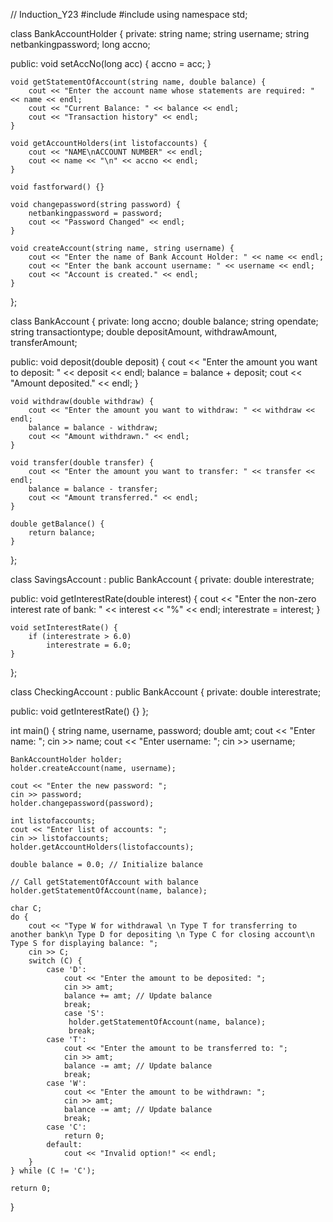 // Induction_Y23
#include <iostream>
#include <string>
using namespace std;

class BankAccountHolder {
private:
    string name;
    string username;
    string netbankingpassword;
    long accno;

public:
    void setAccNo(long acc) {
        accno = acc;
    }

    void getStatementOfAccount(string name, double balance) {
        cout << "Enter the account name whose statements are required: " << name << endl;
        cout << "Current Balance: " << balance << endl;
        cout << "Transaction history" << endl;
    }

    void getAccountHolders(int listofaccounts) {
        cout << "NAME\nACCOUNT NUMBER" << endl;
        cout << name << "\n" << accno << endl;
    }

    void fastforward() {}

    void changepassword(string password) {
        netbankingpassword = password;
        cout << "Password Changed" << endl;
    }

    void createAccount(string name, string username) {
        cout << "Enter the name of Bank Account Holder: " << name << endl;
        cout << "Enter the bank account username: " << username << endl;
        cout << "Account is created." << endl;
    }
};

class BankAccount {
private:
    long accno;
    double balance;
    string opendate;
    string transactiontype;
    double depositAmount, withdrawAmount, transferAmount;

public:
    void deposit(double deposit) {
        cout << "Enter the amount you want to deposit: " << deposit << endl;
        balance = balance + deposit;
        cout << "Amount deposited." << endl;
    }

    void withdraw(double withdraw) {
        cout << "Enter the amount you want to withdraw: " << withdraw << endl;
        balance = balance - withdraw;
        cout << "Amount withdrawn." << endl;
    }

    void transfer(double transfer) {
        cout << "Enter the amount you want to transfer: " << transfer << endl;
        balance = balance - transfer;
        cout << "Amount transferred." << endl;
    }

    double getBalance() {
        return balance;
    }
};

class SavingsAccount : public BankAccount {
private:
    double interestrate;

public:
    void getInterestRate(double interest) {
        cout << "Enter the non-zero interest rate of bank: " << interest << "%" << endl;
        interestrate = interest;
    }

    void setInterestRate() {
        if (interestrate > 6.0)
            interestrate = 6.0;
    }
};

class CheckingAccount : public BankAccount {
private:
    double interestrate;

public:
    void getInterestRate() {}
};

int main() {
    string name, username, password;
    double amt; 
    cout << "Enter name: ";
    cin >> name;
    cout << "Enter username: ";
    cin >> username;

    BankAccountHolder holder;
    holder.createAccount(name, username);

    cout << "Enter the new password: ";
    cin >> password;
    holder.changepassword(password);

    int listofaccounts;
    cout << "Enter list of accounts: ";
    cin >> listofaccounts;
    holder.getAccountHolders(listofaccounts);

    double balance = 0.0; // Initialize balance

    // Call getStatementOfAccount with balance
    holder.getStatementOfAccount(name, balance);

    char C;
    do {
        cout << "Type W for withdrawal \n Type T for transferring to another bank\n Type D for depositing \n Type C for closing account\n Type S for displaying balance: ";
        cin >> C;
        switch (C) {
            case 'D':
                cout << "Enter the amount to be deposited: ";
                cin >> amt;
                balance += amt; // Update balance
                break;
                case 'S':
                 holder.getStatementOfAccount(name, balance);
                 break;
            case 'T':
                cout << "Enter the amount to be transferred to: ";
                cin >> amt;
                balance -= amt; // Update balance
                break;
            case 'W':
                cout << "Enter the amount to be withdrawn: ";
                cin >> amt;
                balance -= amt; // Update balance
                break;
            case 'C':
                return 0;
            default:
                cout << "Invalid option!" << endl;
        }
    } while (C != 'C');

    return 0;
}


